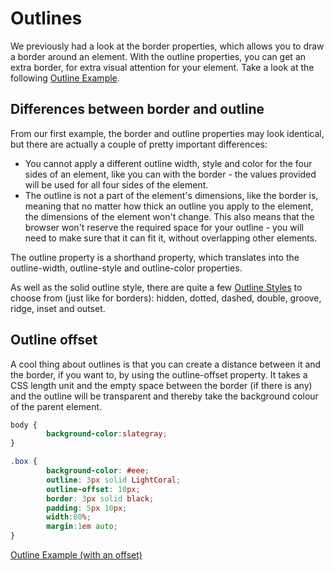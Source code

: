 # Outlines

We previously had a look at the border properties, which allows you to draw a border around an element. With the outline properties, you can get an extra border, for extra visual attention for your element. Take a look at the following <a href="archives/examples/outline1.htm" target="_blank">Outline Example</a>.

## Differences between border and outline

From our first example, the border and outline properties may look identical, but there are actually a couple of pretty important differences:

- You cannot apply a different outline width, style and color for the four sides of an element, like you can with the border - the values provided will be used for all four sides of the element.
- The outline is not a part of the element's dimensions, like the border is, meaning that no matter how thick an outline you apply to the element, the dimensions of the element won't change. This also means that the browser won't reserve the required space for your outline - you will need to make sure that it can fit it, without overlapping other elements.

The outline property is a shorthand property, which translates into the outline-width, outline-style and outline-color properties.

As well as the solid outline style, there are quite a few <a href="archives/examples/outline2.htm" target="_blank">Outline Styles</a> to choose from (just like for borders): hidden, dotted, dashed, double, groove, ridge, inset and outset.

## Outline offset

A cool thing about outlines is that you can create a distance between it and the border, if you want to, by using the outline-offset property. It takes a CSS length unit and the empty space between the border (if there is any) and the outline will be transparent and thereby take the background colour of the parent element.

```css
body {
        background-color:slategray;
}

.box {
        background-color: #eee;
        outline: 3px solid LightCoral;
        outline-offset: 10px;
        border: 3px solid black;
        padding: 5px 10px;
        width:80%;
        margin:1em auto;
}
```

<a href="archives/examples/outline3.htm" target="_blank">Outline Example (with an offset)</a>
